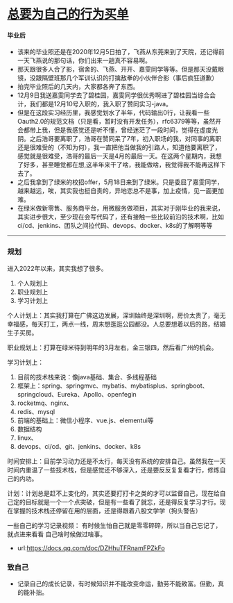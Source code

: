 # [总要为自己的行为买单](https://github.com/liu-cj25/blog/issues/15)

#### 毕业后
- 该来的毕业照还是在2020年12月5日拍了，飞燕从东莞来到了天院，还记得前一天飞燕说的那句话，你们出来一趟真不容易啊。
- 那天跟很多人合了影，宿舍的、飞燕、开开、嘉雯同学等等。但是那天没戴眼镜，没跟隔壁班那几个军训认识的打擒敌拳的小伙伴合影（事后疯狂道歉）
- 拍完毕业照后的几天内，大家都各奔了东西。
- 12月9日我送嘉雯同学去了碧桂园，嘉雯同学很优秀啊进了碧桂园当综合会计，我们都是12月10号入职的，我入职了赞同实习-java。
- 但是在这段实习经历里，我感觉划水了半年，代码输出0行，让我看一些Oauth2.0的规范文档（只是看，暂时没有开发任务），rfc6379等等，虽然开会都带上我，但是我感觉还是听不懂，曾经迷茫了一段时间，觉得在虚度光阴。之后浩哥要离职了，浩哥在赞同呆了7年，初入职场的我，对同事的离职还是很难受的（不知为何），我一直把他当做我的引路人，知道他要离职了，感觉就是很难受，浩哥的最后一天是4月的最后一天。在这两个星期内，我想了好多，甚至睡觉都在想,这半年来干了啥，我能做啥，我觉得我不能再这样下去了。
- 之后我拿到了绿米的校招offer，5月18日来到了绿米。只是委屈了嘉雯同学，越来越远，唉，其实我也挺自责的，异地恋总不是事，加上疫情，见一面更加难。
- 在绿米做新零售、服务商平台，用微服务做项目，其实对于刚毕业的我来说，其实进步很大，至少现在会写代码了，还有接触一些比较前沿的技术啊，比如ci/cd、jenkins、团队之间拉代码、devops、docker、k8s的了解啊等等

---
### 规划
进入2022年以来，其实我想了很多。
1. 个人规划上
2. 职业规划上
3. 学习计划上

个人计划上：其实我打算在广佛这边发展，深圳始终是深圳啊，房价太贵了，毫无幸福感，每天打工，两点一线，周末想逛逛公园都没。人总要想着以后的路，结婚生子买房。

职业规划上：打算在绿米待到明年的3月左右，金三银四，然后看广州的机会。

学习计划上：
1. 目前的技术栈来说：像java基础、集合、多线程基础
2. 框架上：spring、springmvc、mybatis、mybatisplus、springboot、springcloud、Eureka、Apollo、openfegin
3. rocketmq、nginx、
4. redis、mysql
5. 前端的基础上：微信小程序、vue.js、elementui等
6. 数据结构
7. linux、
8. devops、ci/cd、git、jenkins、docker、k8s

时间安排上：目前学习动力还是不太行，每天没有系统的安排自己。虽然我在一天时间内重温了一些技术栈，但是感觉还不够深入，还是要反反复复看才行，修炼自己的内功。


计划：计划总是赶不上变化的，其实还要打打卡之类的才可以监督自己，现在给自己定的目标就是一个一个点突破，但是有一些看了就忘，还是得反复学习才行。现在掌握的技术栈还停留在用的层面，还是得跟着八股文学学（狗头警告）

一些自己的学习记录视频：
有时候生怕自己就是零零碎碎，所以当自己忘记了，就点进来看看 自己啥时候做过啥事。

- url:https://docs.qq.com/doc/DZHhuTFRnamFPZkFo



### 致自己
- 记录自己的成长记录，有时候知识并不能改变命运，勤劳不能致富。但勤，真的能补拙。



